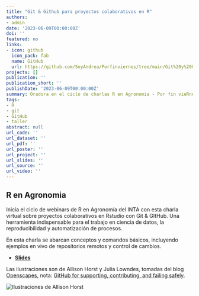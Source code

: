 ```yaml
---
title: "Git & Github para proyectos colaborativos en R"
authors: 
- admin
date: '2023-06-09T00:00:00Z'
doi: ''
featured: no
links:
- icon: github
  icon_pack: fab
  name: GitHub 
  url: https://github.com/SoyAndrea/Porfinviernes/tree/main/Git%20y%20Github%20-%209%20de%20junio
projects: []
publication: ''
publication_short: ''
publishDate: '2023-06-09T00:00:00Z'
summary: Oradora en el ciclo de charlas R en Agronomia - Por fin vieRnes organizada por el INTA.  
tags:
- R
- git  
- GitHub
- taller
abstract: null
url_code: ''
url_dataset: ''
url_pdf: ''
url_poster: ''
url_project: ''
url_slides: ''
url_source: ''
url_video: ''
---
```



## R en Agronomia

Inicia el ciclo de webinars de R en Agronomía del INTA con esta charla virtual sobre proyectos colaborativos en Rstudio con Git & GItHub. Una herramienta indispensable para el trabajo en ciencia de datos, la reproducibilidad y automatización de procesos. 

En esta charla se abarcan conceptos y comandos básicos, incluyendo ejemplos en vivo de repositorios remotos y control de cambios. 

- [**Slides**](https://github.com/SoyAndrea/Porfinviernes/blob/main/Git%20y%20Github%20-%209%20de%20junio/9.06.2023%20Github%20para%20proyectos%20colaborativos%20en%20R%20.pdf)


Las ilustraciones son de Allison Horst y Julia Lowndes, tomadas del blog [Openscapes](https://www.openscapes.org/), nota: [ GitHub for supporting, contributing, and failing safely](https://www.openscapes.org/blog/2022/05/27/github-illustrated-series/).


![Ilustraciones de Allison Horst](https://cdn.myportfolio.com/45214904-6a61-4e23-98d6-b140f8654a40/68739659-fb6f-41e8-9813-32e1de3d82c0_rw_1920.png?h=4b046efe7664ab833358c241b10bd8e6)






